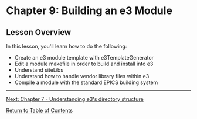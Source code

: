 # Chapter 9: Building an e3 Module

## Lesson Overview

In this lesson, you'll learn how to do the following:
* Create an e3 module template with e3TemplateGenerator
* Edit a module makefile in order to build and install into e3
* Understand siteLibs
* Understand how to handle vendor library files within e3
* Compile a module with the standard EPICS building system


---

[Next: Chapter 7 - Understanding e3's directory structure](chapter10.md)

[Return to Table of Contents](README.md)
